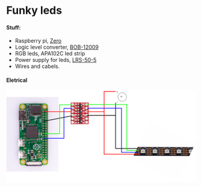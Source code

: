 # Funky leds
  
#### Stuff:  
* Raspberry pi, [Zero](https://www.raspberrypi.org/products/pi-zero)
* Logic level converter, [BOB-12009](https://www.sparkfun.com/products/12009)
* RGB leds, APA102C led strip
* Power supply for leds, [LRS-50-5](http://www.meanwell.com/productPdf.aspx?i=399)
* Wires and cabels.
  
  
#### Eletrical  
![Eletrical diagram](/wire.png?raw=true)
